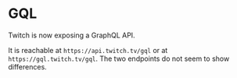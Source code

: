 # GQL

Twitch is now exposing a GraphQL API.

It is reachable at `https://api.twitch.tv/gql` or at `https://gql.twitch.tv/gql`. The two endpoints do not seem to show
differences.
